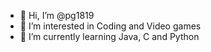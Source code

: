 - 👋 Hi, I’m @pg1819
- 👀 I’m interested in Coding and Video games
- 🌱 I’m currently learning Java, C and Python

<!---
pg1819/pg1819 is a ✨ special ✨ repository because its `README.md` (this file) appears on your GitHub profile.
You can click the Preview link to take a look at your changes.
--->

